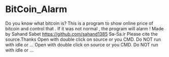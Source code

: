 # BitCoin_Alarm
Do you know what bitcoin is?  This is a program to show online price of bitcoin and control that . If it was not normal , the program will alarm !
Made by Sahand Sabet
https://github.com/sahand1385
Sa-Sa.ir
Please cite the source.Thanks
Open with double click on source or you CMD. Do NOT run with idle or ...
Open with double click on source or you CMD. Do NOT run with idle or ...